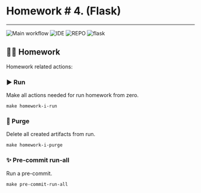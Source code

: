 # Homework # 4. (Flask)

---
![Main workflow](https://github.com/hillel-i-python-pro-i-2022-08-26/shared__python__example/actions/workflows/main-workflow.yml/badge.svg)
![IDE](https://img.shields.io/badge/PyCharm-000000.svg?&style=for-the-badge&logo=PyCharm&logoColor=white)
![REPO](https://img.shields.io/badge/GitHub-100000?style=for-the-badge&logo=github&logoColor=white)
![flask](https://badgen.net/badge/flask/homework/green)
## 👨‍💻 Homework

Homework related actions:

### ▶️ Run

Make all actions needed for run homework from zero.

```shell
make homework-i-run
```

### 🚮 Purge

Delete all created artifacts from run.

```shell
make homework-i-purge
```

### ✨ Pre-commit run-all

Run a pre-commit.

```shell
make pre-commit-run-all
```